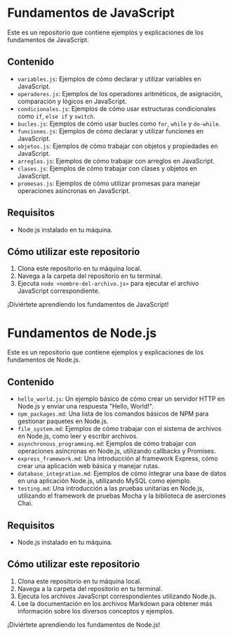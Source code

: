 # Fundamentos de JavaScript

Este es un repositorio que contiene ejemplos y explicaciones de los fundamentos de JavaScript.

## Contenido

- `variables.js`: Ejemplos de cómo declarar y utilizar variables en JavaScript.
- `operadores.js`: Ejemplos de los operadores aritméticos, de asignación, comparación y lógicos en JavaScript.
- `condicionales.js`: Ejemplos de cómo usar estructuras condicionales como `if`, `else if` y `switch`.
- `bucles.js`: Ejemplos de cómo usar bucles como `for`, `while` y `do-while`.
- `funciones.js`: Ejemplos de cómo declarar y utilizar funciones en JavaScript.
- `objetos.js`: Ejemplos de cómo trabajar con objetos y propiedades en JavaScript.
- `arreglos.js`: Ejemplos de cómo trabajar con arreglos en JavaScript.
- `clases.js`: Ejemplos de cómo trabajar con clases y objetos en JavaScript.
- `promesas.js`: Ejemplos de cómo utilizar promesas para manejar operaciones asíncronas en JavaScript.

## Requisitos

- Node.js instalado en tu máquina.

## Cómo utilizar este repositorio

1. Clona este repositorio en tu máquina local.
2. Navega a la carpeta del repositorio en tu terminal.
3. Ejecuta `node <nombre-del-archivo.js>` para ejecutar el archivo JavaScript correspondiente.

¡Diviértete aprendiendo los fundamentos de JavaScript!

# Fundamentos de Node.js

Este es un repositorio que contiene ejemplos y explicaciones de los fundamentos de Node.js.

## Contenido

- `hello_world.js`: Un ejemplo básico de cómo crear un servidor HTTP en Node.js y enviar una respuesta "Hello, World!".
- `npm_packages.md`: Una lista de los comandos básicos de NPM para gestionar paquetes en Node.js.
- `file_system.md`: Ejemplos de cómo trabajar con el sistema de archivos en Node.js, como leer y escribir archivos.
- `asynchronous_programming.md`: Ejemplos de cómo trabajar con operaciones asíncronas en Node.js, utilizando callbacks y Promises.
- `express_framework.md`: Una introducción al framework Express, cómo crear una aplicación web básica y manejar rutas.
- `database_integration.md`: Ejemplos de cómo integrar una base de datos en una aplicación Node.js, utilizando MySQL como ejemplo.
- `testing.md`: Una introducción a las pruebas unitarias en Node.js, utilizando el framework de pruebas Mocha y la biblioteca de aserciones Chai.

## Requisitos

- Node.js instalado en tu máquina.

## Cómo utilizar este repositorio

1. Clona este repositorio en tu máquina local.
2. Navega a la carpeta del repositorio en tu terminal.
3. Ejecuta los archivos JavaScript correspondientes utilizando Node.js.
4. Lee la documentación en los archivos Markdown para obtener más información sobre los diversos conceptos y ejemplos.

¡Diviértete aprendiendo los fundamentos de Node.js!